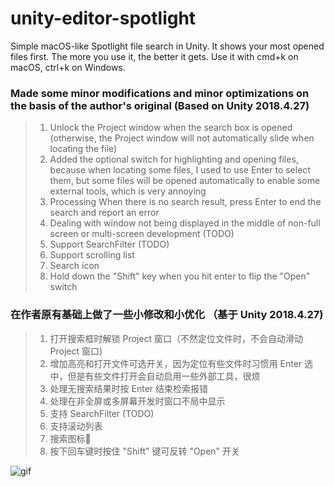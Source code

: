 # unity-editor-spotlight
Simple macOS-like Spotlight file search in Unity. It shows your most opened files first. The more you use it, the better it gets. Use it with cmd+k on macOS, ctrl+k on Windows.

### Made some minor modifications and minor optimizations on the basis of the author's original (Based on Unity 2018.4.27)
> 1. Unlock the Project window when the search box is opened (otherwise, the Project window will not automatically slide when locating the file)
> 2. Added the optional switch for highlighting and opening files, because when locating some files, I used to use Enter to select them, but some files will be opened automatically to enable some external tools, which is very annoying
> 3. Processing When there is no search result, press Enter to end the search and report an error
> 4. Dealing with window not being displayed in the middle of non-full screen or multi-screen development (TODO)
> 5. Support SearchFilter (TODO)
> 6. Support scrolling list
> 7. Search icon
> 8. Hold down the "Shift" key when you hit enter to flip the "Open" switch

### 在作者原有基础上做了一些小修改和小优化 （基于 Unity 2018.4.27)
> 1. 打开搜索框时解锁 Project 窗口（不然定位文件时，不会自动滑动 Project 窗口)
> 2. 增加高亮和打开文件可选开关，因为定位有些文件时习惯用 Enter 选中，但是有些文件打开会自动启用一些外部工具，很烦
> 3. 处理无搜索结果时按 Enter 结束检索报错
> 4. 处理在非全屏或多屏幕开发时窗口不局中显示
> 5. 支持 SearchFilter (TODO)
> 6. 支持滚动列表
> 7. 搜索图标🤪
> 8. 按下回车键时按住 "Shift" 键可反转 "Open" 开关

![gif](https://i.giphy.com/media/3ohs4lLUapZ9D19poA/source.gif)
